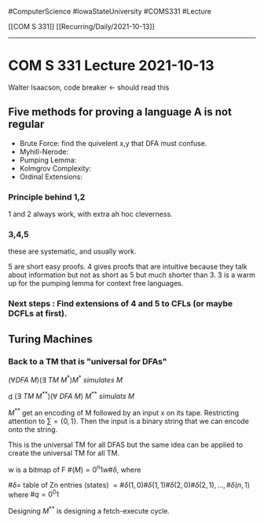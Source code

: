 #ComputerScience  #IowaStateUniversity  #COMS331 
#Lecture

[[COM S 331]] [[Recurring/Daily/2021-10-13]]

---

# COM S 331 Lecture 2021-10-13

Walter Isaacson, code breaker  <- should read this


## Five methods for proving a language A is not regular

- Brute Force: find the quivelent x,y that DFA must confuse.
- Myhill-Nerode: 
- Pumping Lemma:
- Kolmgrov Complexity:
- Ordinal Extensions:


### Principle behind 1,2

1 and 2 always work, with extra ah hoc cleverness.

### 3,4,5

these are systematic, and usually work. 

5 are short easy proofs.
4 gives proofs that are intuitive because they talk about information but not as short as 5 but much shorter than 3.
3 is a warm up for the pumping lemma for context free languages. 

### Next steps : Find extensions of 4 and 5 to CFLs (or maybe DCFLs at first).


## Turing Machines

### Back to a TM that is "universal for DFAs"

$(\forall DFA\ M)(\exists\ TM\ M^*)M^*\ simulates\ M$

d $(\exists\ {TM}\ M^{**})(\forall\ DFA\ M)\ M^{**}\ simulats\ M$

$M^{**}$ get an encoding of M followed by an input x on its tape. Restricting attention to $\sum = \{0,1\}$. Then the input is a binary string that we can encode onto the string. 

This is the universal TM for all DFAS but the same idea can be applied to create the universal TM for all TM. 

w is a bitmap of F
$\#(M) = 0^n 1 w \#\delta$, where 

$\# \delta =$ table of Zn entries (states)
$= \#\delta(1,0)\#\delta(1,1)\#\delta(2,0)\#\delta(2,1),...,\#\delta(n,1)$
where 
$\# q = 0^0 1$

Designing $M^{**}$ is designing a fetch-execute cycle.